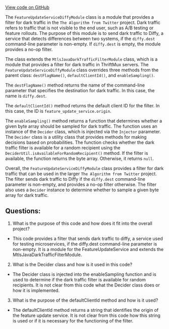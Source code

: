 [View code on GitHub](https://github.com/misbahsy/the-algorithm/src/java/com/twitter/search/feature_update_service/modules/FeatureUpdateServiceDiffyModule.java)

The `FeatureUpdateServiceDiffyModule` class is a module that provides a filter for dark traffic in the `The Algorithm from Twitter` project. Dark traffic refers to traffic that is not visible to the end user, such as A/B testing or feature rollouts. The purpose of this module is to send dark traffic to Diffy, a service that detects differences between two systems, if the `diffy.dest` command-line parameter is non-empty. If `diffy.dest` is empty, the module provides a no-op filter.

The class extends the `MtlsJavaDarkTrafficFilterModule` class, which is a module that provides a filter for dark traffic in ThriftMux servers. The `FeatureUpdateServiceDiffyModule` class overrides three methods from the parent class: `destFlagName()`, `defaultClientId()`, and `enableSampling()`. 

The `destFlagName()` method returns the name of the command-line parameter that specifies the destination for dark traffic. In this case, the name is `diffy.dest`.

The `defaultClientId()` method returns the default client ID for the filter. In this case, the ID is `feature_update_service.origin`.

The `enableSampling()` method returns a function that determines whether a given byte array should be sampled for dark traffic. The function uses an instance of the `Decider` class, which is injected via the `Injector` parameter. The `Decider` class is a utility class that provides methods for making decisions based on probabilities. The function checks whether the dark traffic filter is available for a random recipient using the `DeciderUtil.isAvailableForRandomRecipient()` method. If the filter is available, the function returns the byte array. Otherwise, it returns `null`.

Overall, the `FeatureUpdateServiceDiffyModule` class provides a filter for dark traffic that can be used in the larger `The Algorithm from Twitter` project. The filter sends dark traffic to Diffy if the `diffy.dest` command-line parameter is non-empty, and provides a no-op filter otherwise. The filter also uses a `Decider` instance to determine whether to sample a given byte array for dark traffic.
## Questions: 
 1. What is the purpose of this code and how does it fit into the overall project?
- This code provides a filter that sends dark traffic to diffy, a service used for testing microservices, if the diffy.dest command-line parameter is non-empty. It is a module for the FeatureUpdateService and extends the MtlsJavaDarkTrafficFilterModule.

2. What is the Decider class and how is it used in this code?
- The Decider class is injected into the enableSampling function and is used to determine if the dark traffic filter is available for random recipients. It is not clear from this code what the Decider class does or how it is implemented.

3. What is the purpose of the defaultClientId method and how is it used?
- The defaultClientId method returns a string that identifies the origin of the feature update service. It is not clear from this code how this string is used or if it is necessary for the functioning of the filter.